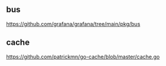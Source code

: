 
## bus

<https://github.com/grafana/grafana/tree/main/pkg/bus>

## cache

<https://github.com/patrickmn/go-cache/blob/master/cache.go>
